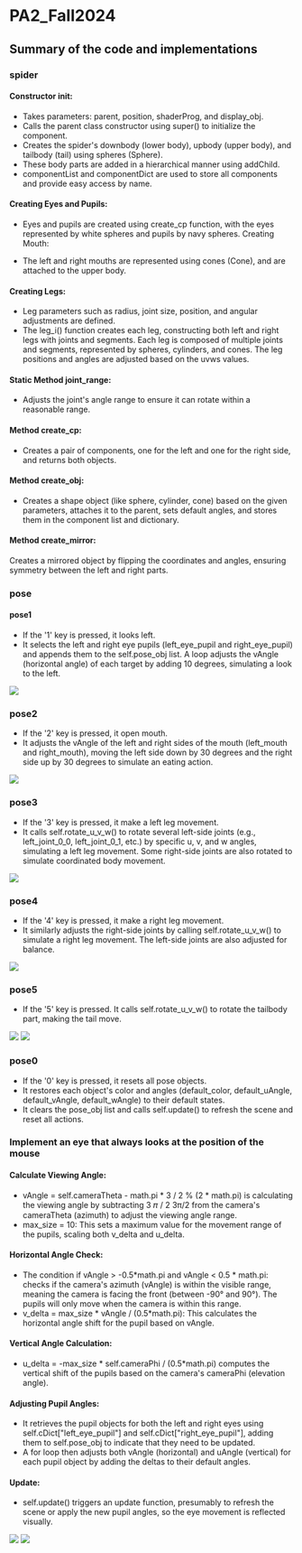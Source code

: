 # PA2_Fall2024

## Summary of the code and implementations 
### spider
#### Constructor __init__:

+ Takes parameters: parent, position, shaderProg, and display_obj.
+ Calls the parent class constructor using super() to initialize the component.
+ Creates the spider's downbody (lower body), upbody (upper body), and tailbody (tail) using spheres (Sphere).
+ These body parts are added in a hierarchical manner using addChild.
+ componentList and componentDict are used to store all components and provide easy access by name.
#### Creating Eyes and Pupils:

+ Eyes and pupils are created using create_cp function, with the eyes represented by white spheres and pupils by navy spheres.
Creating Mouth:

+ The left and right mouths are represented using cones (Cone), and are attached to the upper body.
#### Creating Legs:

+ Leg parameters such as radius, joint size, position, and angular adjustments are defined.
+ The leg_i() function creates each leg, constructing both left and right legs with joints and segments. Each leg is composed of multiple joints and segments, represented by spheres, cylinders, and cones. The leg positions and angles are adjusted based on the uvws values.
#### Static Method joint_range:

+ Adjusts the joint's angle range to ensure it can rotate within a reasonable range.
#### Method create_cp:

+ Creates a pair of components, one for the left and one for the right side, and returns both objects.
#### Method create_obj:

+ Creates a shape object (like sphere, cylinder, cone) based on the given parameters, attaches it to the parent, sets default angles, and stores them in the component list and dictionary.
#### Method create_mirror:

Creates a mirrored object by flipping the coordinates and angles, ensuring symmetry between the left and right parts.
### pose
#### pose1
+ If the '1' key is pressed, it looks left.
+ It selects the left and right eye pupils (left_eye_pupil and right_eye_pupil) and appends them to the self.pose_obj list.
A loop adjusts the vAngle (horizontal angle) of each target by adding 10 degrees, simulating a look to the left.
<img src="imgs/lookleft.png">

### pose2
+ If the '2' key is pressed, it open mouth.
+ It adjusts the vAngle of the left and right sides of the mouth (left_mouth and right_mouth), moving the left side down by 30 degrees and the right side up by 30 degrees to simulate an eating action.
<img src="imgs/eat.png">

### pose3
+ If the '3' key is pressed, it make a left leg movement.
+ It calls self.rotate_u_v_w() to rotate several left-side joints (e.g., left_joint_0_0, left_joint_0_1, etc.) by specific u, v, and w angles, simulating a left leg movement.
Some right-side joints are also rotated to simulate coordinated body movement.
<img src="imgs/pose3.png">

### pose4
+ If the '4' key is pressed, it make a right leg movement.
+ It similarly adjusts the right-side joints by calling self.rotate_u_v_w() to simulate a right leg movement.
The left-side joints are also adjusted for balance.
<img src="imgs/pose4.png">

### pose5
+ If the '5' key is pressed. It calls self.rotate_u_v_w() to rotate the tailbody part, making the tail move.
<img src="imgs/pose5.png">
<img src="imgs/pose5-0.png">

### pose0
+ If the '0' key is pressed, it resets all pose objects.
+ It restores each object's color and angles (default_color, default_uAngle, default_vAngle, default_wAngle) to their default states.
+ It clears the pose_obj list and calls self.update() to refresh the scene and reset all actions.

###  Implement an eye that always looks at the position of the mouse
#### Calculate Viewing Angle:
+ vAngle = self.cameraTheta - math.pi * 3 / 2 % (2 * math.pi) is calculating the viewing angle by subtracting 3 𝜋 / 2 3π/2 from the camera's cameraTheta (azimuth) to adjust the viewing angle range.
+ max_size = 10: This sets a maximum value for the movement range of the pupils, scaling both v_delta and u_delta.
#### Horizontal Angle Check:
+ The condition if vAngle > -0.5*math.pi and vAngle < 0.5 * math.pi: checks if the camera's azimuth (vAngle) is within the visible range, meaning the camera is facing the front (between -90° and 90°). The pupils will only move when the camera is within this range.
+ v_delta = max_size * vAngle / (0.5*math.pi): This calculates the horizontal angle shift for the pupil based on vAngle.
#### Vertical Angle Calculation:

+ u_delta = -max_size * self.cameraPhi / (0.5*math.pi) computes the vertical shift of the pupils based on the camera's cameraPhi (elevation angle).
#### Adjusting Pupil Angles:
+ It retrieves the pupil objects for both the left and right eyes using self.cDict["left_eye_pupil"] and self.cDict["right_eye_pupil"], adding them to self.pose_obj to indicate that they need to be updated.
+ A for loop then adjusts both vAngle (horizontal) and uAngle (vertical) for each pupil object by adding the deltas to their default angles.
#### Update:
+ self.update() triggers an update function, presumably to refresh the scene or apply the new pupil angles, so the eye movement is reflected visually.
<img src="imgs/move1.png">
<img src="imgs/move2.png">

